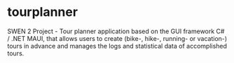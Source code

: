 # tourplanner
SWEN 2 Project - Tour planner application based on  the GUI framework C# / .NET MAUI, that allows users to create (bike-, hike-, running- or vacation-) tours in advance and manages the logs and statistical data of accomplished tours.
